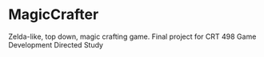 # MagicCrafter
 Zelda-like, top down, magic crafting game. Final project for CRT 498 Game Development Directed Study

